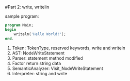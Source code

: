 #Part 2: write, writelin

sample program:
```Pascal
program Main;
begin
    writeln('Hello World!');
end.
```

1. Token: TokenType, reserved keywords, write and writeln
2. AST: NodeWriteStatement
3. Parser: statement method modified
4. Factor return string data
5. SemanticAnalyzer: Visit_NodeWriteStatement
6. Interpreter: string and write



